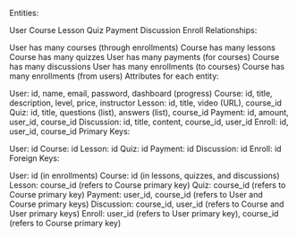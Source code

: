 

Entities:

User
Course
Lesson
Quiz
Payment
Discussion
Enroll
Relationships:

User has many courses (through enrollments)
Course has many lessons
Course has many quizzes
User has many payments (for courses)
Course has many discussions
User has many enrollments (to courses)
Course has many enrollments (from users)
Attributes for each entity:

User: id, name, email, password, dashboard (progress)
Course: id, title, description, level, price, instructor
Lesson: id, title, video (URL), course_id
Quiz: id, title, questions (list), answers (list), course_id
Payment: id, amount, user_id, course_id
Discussion: id, title, content, course_id, user_id
Enroll: id, user_id, course_id
Primary Keys:

User: id
Course: id
Lesson: id
Quiz: id
Payment: id
Discussion: id
Enroll: id
Foreign Keys:

User: id (in enrollments)
Course: id (in lessons, quizzes, and discussions)
Lesson: course_id (refers to Course primary key)
Quiz: course_id (refers to Course primary key)
Payment: user_id, course_id (refers to User and Course primary keys)
Discussion: course_id, user_id (refers to Course and User primary keys)
Enroll: user_id (refers to User primary key), course_id (refers to Course primary key)
